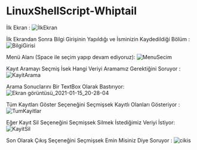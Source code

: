 # LinuxShellScript-Whiptail

İlk Ekran :
![İlkEkran](https://user-images.githubusercontent.com/43846788/104760441-6d812300-5772-11eb-8f50-8225d027e02a.png)

İlk Ekrandan Sonra Bilgi Girişinin Yapıldığı ve İsminizin Kaydedildiği Bölüm :
![BilgiGirisi](https://user-images.githubusercontent.com/43846788/104760682-c2249e00-5772-11eb-969b-1bad78caee67.png)

Menü Alanı (Space ile seçim yapıp devam ediyoruz):
![MenuSecim](https://user-images.githubusercontent.com/43846788/104760785-f13b0f80-5772-11eb-9ab0-7f373fd8a42b.png)

Kayıt Aramayı Seçmiş İsek Hangi Veriyi Aramamız Gerektiğini Soruyor :
![KayitArama](https://user-images.githubusercontent.com/43846788/104760876-129bfb80-5773-11eb-9d67-29ceb30dd16e.png)

Arama Sonuclarını Bir TextBox Olarak Bastırıyor:
![Ekran görüntüsü_2021-01-15_20-28-04](https://user-images.githubusercontent.com/43846788/104761169-8b02bc80-5773-11eb-9a8f-668a22f8b17c.png)

Tüm Kayıtları Göster Seçeneğini Seçmişsek Kayıtlı Olanları Gösteriyor :
![TumKayitlar](https://user-images.githubusercontent.com/43846788/104760953-319a8d80-5773-11eb-9333-e47a5f603789.png)

Eğer Kayıt Sil Seçeneğini Seçmişsek Silmek İstediğimiz Veriyi İstiyor:
![KayitSil](https://user-images.githubusercontent.com/43846788/104761038-568f0080-5773-11eb-9807-6602f35a5004.png)

Son Olarak Çıkış Seçeneğini Seçmişsek Emin Misiniz Diye Soruyor : 
![cikis](https://user-images.githubusercontent.com/43846788/104762985-4f1d2680-5776-11eb-8b60-dfa98c3f521c.png)

